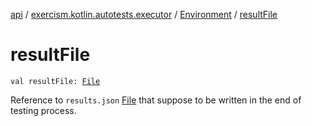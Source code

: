[api](../../index.md) / [exercism.kotlin.autotests.executor](../index.md) / [Environment](index.md) / [resultFile](./result-file.md)

# resultFile

`val resultFile: `[`File`](https://docs.oracle.com/javase/6/docs/api/java/io/File.html)

Reference to `results.json` [File](https://docs.oracle.com/javase/6/docs/api/java/io/File.html) that suppose to be written in the end of testing process.

